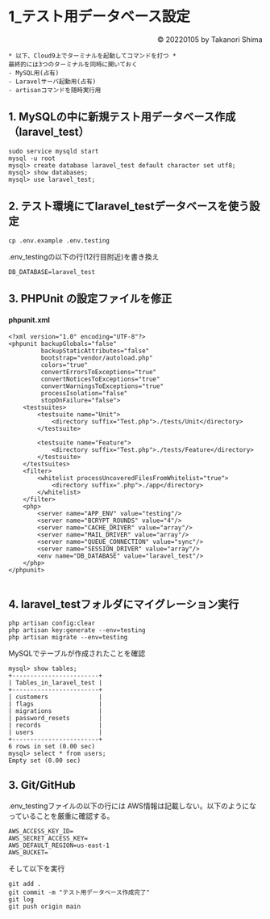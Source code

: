 # 1_テスト用データベース設定

<p style='text-align: right;'> &copy; 20220105 by Takanori Shima </p>

```
* 以下、Cloud9上でターミナルを起動してコマンドを打つ *
最終的には3つのターミナルを同時に開いておく
- MySQL用(占有)
- Laravelサーバ起動用(占有)
- artisanコマンドを随時実行用
```

## 1. MySQLの中に新規テスト用データべース作成（laravel_test）
```
sudo service mysqld start
mysql -u root
mysql> create database laravel_test default character set utf8;
mysql> show databases;
mysql> use laravel_test;
```

## 2. テスト環境にてlaravel_testデータベースを使う設定
```
cp .env.example .env.testing
```
.env_testingの以下の行(12行目附近)を書き換え
```
DB_DATABASE=laravel_test
```

## 3. PHPUnit の設定ファイルを修正
#### phpunit.xml
```
<?xml version="1.0" encoding="UTF-8"?>
<phpunit backupGlobals="false"
         backupStaticAttributes="false"
         bootstrap="vendor/autoload.php"
         colors="true"
         convertErrorsToExceptions="true"
         convertNoticesToExceptions="true"
         convertWarningsToExceptions="true"
         processIsolation="false"
         stopOnFailure="false">
    <testsuites>
        <testsuite name="Unit">
            <directory suffix="Test.php">./tests/Unit</directory>
        </testsuite>

        <testsuite name="Feature">
            <directory suffix="Test.php">./tests/Feature</directory>
        </testsuite>
    </testsuites>
    <filter>
        <whitelist processUncoveredFilesFromWhitelist="true">
            <directory suffix=".php">./app</directory>
        </whitelist>
    </filter>
    <php>
        <server name="APP_ENV" value="testing"/>
        <server name="BCRYPT_ROUNDS" value="4"/>
        <server name="CACHE_DRIVER" value="array"/>
        <server name="MAIL_DRIVER" value="array"/>
        <server name="QUEUE_CONNECTION" value="sync"/>
        <server name="SESSION_DRIVER" value="array"/>
        <env name="DB_DATABASE" value="laravel_test"/>
    </php>
</phpunit>


```

## 4. laravel_testフォルダにマイグレーション実行
```
php artisan config:clear
php artisan key:generate --env=testing
php artisan migrate --env=testing
```

MySQLでテーブルが作成されたことを確認
```
mysql> show tables;
+------------------------+
| Tables_in_laravel_test |
+------------------------+
| customers              |
| flags                  |
| migrations             |
| password_resets        |
| records                |
| users                  |
+------------------------+
6 rows in set (0.00 sec)
mysql> select * from users;
Empty set (0.00 sec)
```

## 3. Git/GitHub

.env_testingファイルの以下の行には AWS情報は記載しない。以下のようになっていることを厳重に確認する。

```
AWS_ACCESS_KEY_ID=
AWS_SECRET_ACCESS_KEY=
AWS_DEFAULT_REGION=us-east-1
AWS_BUCKET=
```

そして以下を実行
```
git add .
git commit -m "テスト用データベース作成完了"
git log
git push origin main
```

